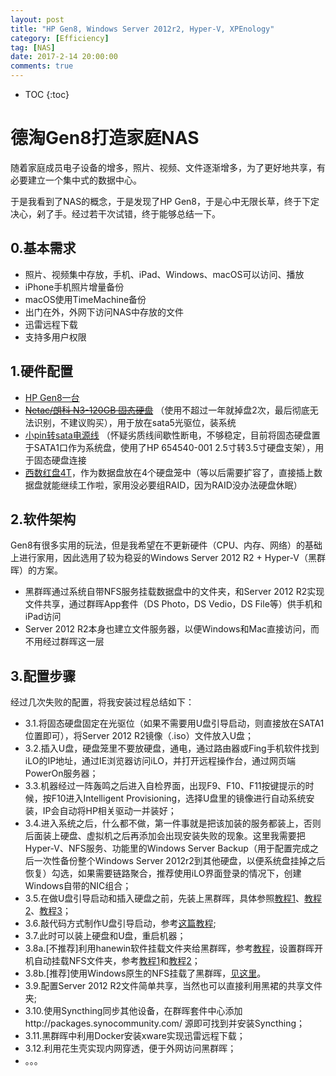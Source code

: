 ```yaml
---
layout: post
title: "HP Gen8, Windows Server 2012r2, Hyper-V, XPEnology"
category: [Efficiency]
tag: [NAS]
date: 2017-2-14 20:00:00
comments: true
---
```

* TOC
{:toc}

# 德淘Gen8打造家庭NAS

随着家庭成员电子设备的增多，照片、视频、文件逐渐增多，为了更好地共享，有必要建立一个集中式的数据中心。

于是我看到了NAS的概念，于是发现了HP Gen8，于是心中无限长草，终于下定决心，剁了手。经过若干次试错，终于能够总结一下。

<!-- more -->

## 0.基本需求

+ 照片、视频集中存放，手机、iPad、Windows、macOS可以访问、播放
+ iPhone手机照片增量备份
+ macOS使用TimeMachine备份
+ 出门在外，外网下访问NAS中存放的文件
+ 迅雷远程下载
+ 支持多用户权限

## 1.硬件配置

+ [HP Gen8一台](https://www.computeruniverse.net/en/products/90620980/hp-proliant-microserver-gen8-819185-421.asp)
+ [~~Netac/朗科 N3-120GB 固态硬盘~~](https://detail.tmall.com/item.htm?id=532744221343&spm=a1z09.2.0.0.v1OgG4&_u=ejl3ph51c0) （使用不超过一年就掉盘2次，最后彻底无法识别，不建议购买），用于放在sata5光驱位，装系统
+ [小pin转sata电源线](https://detail.tmall.com/item.htm?id=45320181163&spm=a1z09.2.0.0.v1OgG4&_u=ejl3phfa2a) （怀疑劣质线间歇性断电，不够稳定，目前将固态硬盘置于SATA1口作为系统盘，使用了HP 654540-001 2.5寸转3.5寸硬盘支架），用于固态硬盘连接
+ [西数红盘4T](https://item.jd.com/983540.html#none)，作为数据盘放在4个硬盘笼中（等以后需要扩容了，直接插上数据盘就能继续工作啦，家用没必要组RAID，因为RAID没办法硬盘休眠）

## 2.软件架构

Gen8有很多实用的玩法，但是我希望在不更新硬件（CPU、内存、网络）的基础上进行家用，因此选用了较为稳妥的Windows Server 2012 R2 + Hyper-V（黑群晖）的方案。

+ 黑群晖通过系统自带NFS服务挂载数据盘中的文件夹，和Server 2012 R2实现文件共享，通过群晖App套件（DS Photo，DS Vedio，DS File等）供手机和iPad访问
+ Server 2012 R2本身也建立文件服务器，以便Windows和Mac直接访问，而不用经过群晖这一层

## 3.配置步骤

经过几次失败的配置，将我安装过程总结如下：

+ 3.1.将固态硬盘固定在光驱位（如果不需要用U盘引导启动，则直接放在SATA1位置即可），将Server 2012 R2镜像（.iso）文件放入U盘；
+ 3.2.插入U盘，硬盘笼里不要放硬盘，通电，通过路由器或Fing手机软件找到iLO的IP地址，通过IE浏览器访问iLO，并打开远程操作台，通过网页端PowerOn服务器；
+ 3.3.机器经过一阵轰鸣之后进入自检界面，出现F9、F10、F11按键提示的时候，按F10进入Intelligent Provisioning，选择U盘里的镜像进行自动系统安装，IP会自动将HP相关驱动一并装好；
+ 3.4.进入系统之后，什么都不做，第一件事就是把该加装的服务都装上，否则后面装上硬盘、虚拟机之后再添加会出现安装失败的现象。这里我需要把Hyper-V、NFS服务、功能里的Windows Server Backup（用于配置完成之后一次性备份整个Windows Server 2012r2到其他硬盘，以便系统盘挂掉之后恢复）勾选，如果需要链路聚合，推荐使用iLO界面登录的情况下，创建Windows自带的NIC组合；
+ 3.5.在做U盘引导启动和插入硬盘之前，先装上黑群晖，具体参照[教程1](http://bbs.ngacn.cc/read.php?tid=7929253)、[教程2](http://www.nasyun.com/thread-25075-1-3.html)、[教程3](http://post.smzdm.com/p/444521/)；
+ 3.6.敲代码方式制作U盘引导启动，参考[这篇教程](https://www.chiphell.com/forum.php?mod=viewthread&tid=1196090&page=1#pid26837939);
+ 3.7.此时可以装上硬盘和U盘，重启机器；
+ 3.8a.[不推荐]利用hanewin软件挂载文件夹给黑群晖，参考[教程](http://post.smzdm.com/p/444521/)，设置群晖开机自动挂载NFS文件夹，参考[教程1](http://blog.bbzhh.com/index.php/archives/110.html)和[教程2](https://www.chiphell.com/thread-1240623-1-1.html)；
+ 3.8b.[推荐]使用Windows原生的NFS挂载了黑群晖，[见这里](https://www.chiphell.com/thread-1605301-1-1.html)。
+ 3.9.配置Server 2012 R2文件简单共享，当然也可以直接利用黑裙的共享文件夹;
+ 3.10.使用Syncthing同步其他设备，在群晖套件中心添加http://packages.synocommunity.com/ 源即可找到并安装Syncthing；
+ 3.11.黑群晖中利用Docker安装xware实现迅雷远程下载；
+ 3.12.利用花生壳实现内网穿透，便于外网访问黑群晖；
+ 。。。
